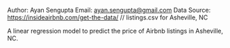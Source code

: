 Author: Ayan Sengupta
Email: ayan.sengupta@gmail.com
Data Source: https://insideairbnb.com/get-the-data/     // listings.csv for Asheville, NC


A linear regression model to predict the price of Airbnb listings in Asheville, NC. 